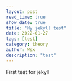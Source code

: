 ```yaml
---
layout: post
read_time: true
show_date: true
title: "My jekyll test"
date: 2022-01-27
tags: [test]
category: theory
author: Wsx
description: "test"
---
```


First test for jekyll
